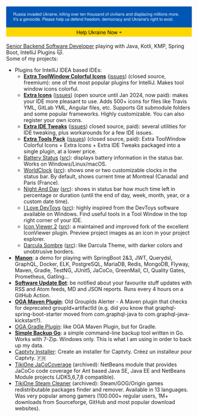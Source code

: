 [![Stand With Ukraine](https://raw.githubusercontent.com/vshymanskyy/StandWithUkraine/main/banner2-direct.svg)](https://vshymanskyy.github.io/StandWithUkraine/)

[Senior Backend Software Developer](https://www.linkedin.com/in/jonathan-lermitage/) playing with Java, Kotli, KMP, Spring Boot, IntelliJ Plugins :cat:.  
Some of my projects:  
* Plugins for IntelliJ IDEA based IDEs:
  * [**Extra ToolWindow Colorful Icons**](https://plugins.jetbrains.com/plugin/16604-extra-toolwindow-colorful-icons) ([issues](https://github.com/jonathanlermitage/intellij-extra-toolwindow-colorful-icons-pub)) (closed source, freemium): one of the most popular plugins for IntelliJ. Makes tool window icons colorful.
  * [**Extra Icons**](https://plugins.jetbrains.com/plugin/11058-extra-icons) ([issues](https://github.com/jonathanlermitage/intellij-extra-icons-plugin)) (open source until Jan 2024, now paid): makes your IDE more pleasant to use. Adds 500+ icons for files like Travis YML, GitLab YML, Angular files, etc. Supports Git submodule folders and some popular frameworks. Highly customizable. You can also register your own icons.
  * [**Extra IDE Tweaks**](https://plugins.jetbrains.com/plugin/23927-extra-ide-tweaks) ([issues](https://github.com/jonathanlermitage/intellij-extra-ide-tweaks)) closed source, paid): several utilities for IDE tweaking, plus workarounds for a few IDE issues.
  * [**Extra Tools Pack**](https://plugins.jetbrains.com/plugin/24559-extra-tools-pack) ([issues](https://github.com/jonathanlermitage/ij-extra-all-plugins-pack-pub)) (closed source, paid): Extra ToolWindow Colorful Icons + Extra Icons + Extra IDE Tweaks packaged into a single plugin, at a lower price.
  * [Battery Status](https://plugins.jetbrains.com/plugin/12321-battery-status) ([src](https://github.com/jonathanlermitage/intellij-battery-status-plugin)): displays battery information in the status bar. Works on Windows/Linux/macOS.
  * [WorldClock](https://plugins.jetbrains.com/plugin/17816-world-clock) ([src](https://github.com/jonathanlermitage/ij-worldclock)): shows one or two customizable clocks in the status bar. By default, shows current time at Montreal (Canada) and Paris (France).
  * [Night And Day](https://plugins.jetbrains.com/plugin/16550-night-and-day) ([src](https://github.com/jonathanlermitage/intellij-night-and-day-plugin)): shows in status bar how much time left in percentage or duration (until the end of day, week, month, year, or a custom date time).
  * [I Love DevToys](https://plugins.jetbrains.com/plugin/20198-i-love-devtoys) ([src](https://github.com/jonathanlermitage/ij-ilove-devtoys)): highly inspired from the DevToys software available on Windows. Find useful tools in a Tool Window in the top right corner of your IDE.
  * [Icon Viewer 2](https://plugins.jetbrains.com/plugin/13995-icon-viewer-2) ([src](https://github.com/jonathanlermitage/IconViewer)): a maintained and improved fork of the excellent IconViewer plugin. Preview project images as an icon in your project explorer.
  * [Darcula Sombre](https://plugins.jetbrains.com/plugin/12264-darcula-sombre) ([src](https://github.com/jonathanlermitage/intellij-darcula-sombre-theme)): like Darcula Theme, with darker colors and unobtrusive borders.
* [**Manon**](https://github.com/jonathanlermitage/manon): a demo for playing with SpringBoot 2&3, JWT, Querydsl, GraphQL, Docker, ELK, PostgreSQL, MariaDB, Redis, MongoDB, Flyway, Maven, Gradle, TestNG, JUnit5, JaCoCo, GreenMail, CI, Quality Gates, Prometheus, Gatling...
* [**Software Update Bot**](https://github.com/jonathanlermitage/software-updates-bot): be notified about your favourite stuff updates with RSS and Atom feeds, MD and JSON reports. Runs every 4 hours on a GitHub Action.
* [**OGA Maven Plugin**](https://github.com/jonathanlermitage/oga-maven-plugin): Old GroupIds Alerter - A Maven plugin that checks for deprecated groupId+artifactId (e.g. did you know that graphql-spring-boot-starter moved from com.graphql-java to com.graphql-java-kickstart?).
* [OGA Gradle Plugin](https://github.com/jonathanlermitage/oga-gradle-plugin): like OGA Maven Plugin, but for Gradle. 
* [**Simple Backup Go**](https://github.com/jonathanlermitage/simple-backup-go): a simple command-line backup tool written in Go. Works with 7-Zip. Windows only. This is what I am using in order to back up my data.
* [Captvty Installer](https://github.com/jonathanlermitage/captvty-installer): Create an installer for Captvty. Créez un installeur pour Captvty. 🇫🇷
* [TikiOne JaCoCoverage](https://github.com/jonathanlermitage/tikione-jacocoverage) (archived): NetBeans module that provides JaCoCo code coverage for Ant based Java SE, Java EE and NetBeans Module projects (JDK5,6,7,8 compatible).
* [TikiOne Steam Cleaner](https://github.com/jonathanlermitage/tikione-steam-cleaner) (archived): Steam/GOG/Origin games redistributable packages finder and remover. Available in 13 languages. Was very popular among gamers (100.000+ regular users, 1M+ downloads from Sourceforge, GitHub and most popular download websites).
